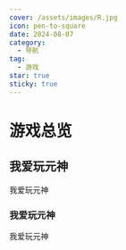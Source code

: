 ```yaml
---
cover: /assets/images/R.jpg
icon: pen-to-square
date: 2024-08-07
category:
  - 导航
tag:
  - 游戏
star: true
sticky: true
---
```


# 游戏总览

## 我爱玩元神

我爱玩元神

### 我爱玩元神

我爱玩元神
